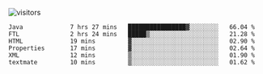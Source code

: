 ![visitors](https://visitor-badge.glitch.me/badge?page_id=superbaba.superbaba&left_color=green&right_color=red)

<!--START_SECTION:waka-->

```text
Java             7 hrs 27 mins   ████████████████▓░░░░░░░░   66.04 %
FTL              2 hrs 24 mins   █████▒░░░░░░░░░░░░░░░░░░░   21.28 %
HTML             19 mins         ▓░░░░░░░░░░░░░░░░░░░░░░░░   02.90 %
Properties       17 mins         ▓░░░░░░░░░░░░░░░░░░░░░░░░   02.64 %
XML              12 mins         ▒░░░░░░░░░░░░░░░░░░░░░░░░   01.90 %
textmate         10 mins         ▒░░░░░░░░░░░░░░░░░░░░░░░░   01.62 %
```

<!--END_SECTION:waka-->
